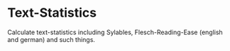 # Text-Statistics

Calculate text-statistics including Sylables, Flesch-Reading-Ease (english and german) and such things.

